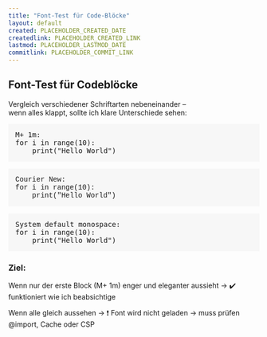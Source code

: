 ```yaml
---
title: "Font-Test für Code-Blöcke"
layout: default
created: PLACEHOLDER_CREATED_DATE
createdlink: PLACEHOLDER_CREATED_LINK
lastmod: PLACEHOLDER_LASTMOD_DATE
commitlink: PLACEHOLDER_COMMIT_LINK
---
```


## Font-Test für Codeblöcke

Vergleich verschiedener Schriftarten nebeneinander –  
wenn alles klappt, sollte ich klare Unterschiede sehen:


<pre style="font-family: 'M PLUS 1m', monospace; background:#f7f7f7; padding:1em;">
M+ 1m:
for i in range(10):
    print("Hello World")
</pre>

<pre style="font-family: 'Courier New', monospace; background:#f7f7f7; padding:1em;">
Courier New:
for i in range(10):
    print("Hello World")
</pre>

<pre style="font-family: monospace; background:#f7f7f7; padding:1em;">
System default monospace:
for i in range(10):
    print("Hello World")
</pre>

###  Ziel:

Wenn nur der erste Block (M+ 1m) enger und eleganter aussieht → ✔️ funktioniert wie ich beabsichtige

Wenn alle gleich aussehen → ❗ Font wird nicht geladen → muss prüfen @import, Cache oder CSP
